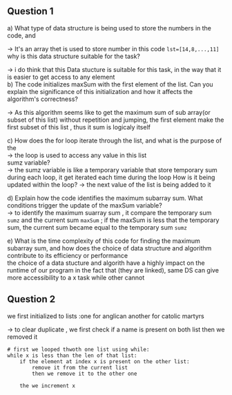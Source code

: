 ## Question 1

a) What type of data structure is being used to store the numbers in the code, and

-> It's an array thet is used to store number in this code
`lst=[14,8,...,11]`
why is this data structure suitable for the task?

-> i do think that this Data stucture is suitable for this task, in the way that it is easier to get access to any element  
b) The code initializes maxSum with the first element of the list. Can you explain
the significance of this initialization and how it affects the algorithm's
correctness?

-> As this algorithm seems like to get the maximum sum of sub array(or subset of this list) without repetition and jumping, the first element make the first subset of this list , thus it sum is logicaly itself

c) How does the for loop iterate through the list, and what is the purpose of the  
-> the loop is used to access any value in this list  
sumz variable?  
-> the sumz variable is like a temporary variable that store temporary sum during each loop, it get iterated each time during the loop
How is it being updated within the loop?
-> the next value of the list is being added to it

d) Explain how the code identifies the maximum subarray sum. What conditions trigger the update of the maxSum variable?  
-> to identify the maximum suarray sum , it compare the temporary sum `sumz` and the current sum `maxSum` ; if the maxSum is less that the temporary sum, the current sum became equal to the temporary sum `sumz`

e) What is the time complexity of this code for finding the maximum subarray
sum, and how does the choice of data structure and algorithm contribute to its
efficiency or performance  
the choice of a data stucture and algorith have a highly impact on the runtime of our program in the fact that (they are linked), same DS can give more accessibility to a x task while other cannot

## Question 2

we first initialized to lists :one for anglican another for catolic martyrs

-> to clear duplicate , we first check if a name is present on both list then we removed it

```
# first we looped thwoth one list using while:
while x is less than the len of that list:
    if the element at index x is present on the other list:
        remove it from the current list
        then we remove it to the other one

    the we increment x
```
